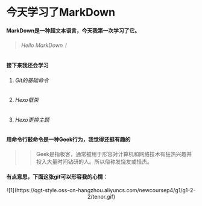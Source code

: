 # 今天学习了MarkDown
#### MarkDown是一种超文本语言，今天我第一次学习了它。
> ###### Hello MarkDown！
#### 接下来我还会学习
1. ###### Git的基础命令
2. ###### Hexo框架
3. ###### Hexo更换主题
#### 用命令行敲命令是一种**Geek**行为，我觉得还挺有趣的
>> Geek是指极客，通常被用于形容对计算机和网络技术有狂热兴趣并投入大量时间钻研的人。所以俗称发烧友或怪杰。
#### 有点意思，下面这张gif可以形容我的心情：
<center>
![1](https://qgt-style.oss-cn-hangzhou.aliyuncs.com/newcoursep4/g1/g1-2-2/tenor.gif)
